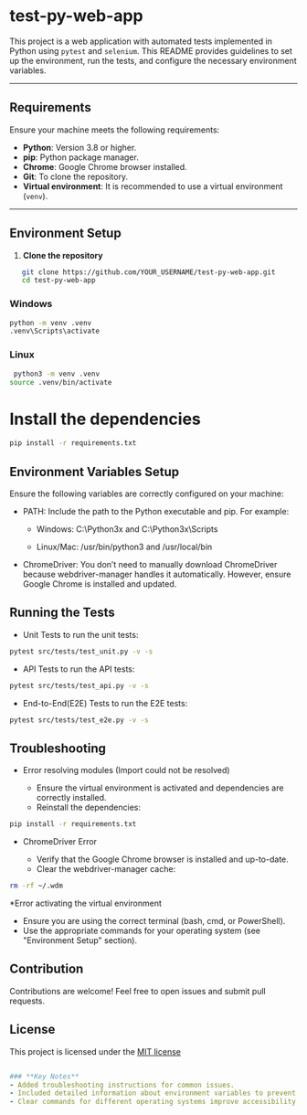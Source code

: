 # test-py-web-app

This project is a web application with automated tests implemented in Python using `pytest` and `selenium`. This README provides guidelines to set up the environment, run the tests, and configure the necessary environment variables.

---

## **Requirements**
Ensure your machine meets the following requirements:
- **Python**: Version 3.8 or higher.
- **pip**: Python package manager.
- **Chrome**: Google Chrome browser installed.
- **Git**: To clone the repository.
- **Virtual environment**: It is recommended to use a virtual environment (`venv`).

---

## **Environment Setup**

1. **Clone the repository**

```bash
   git clone https://github.com/YOUR_USERNAME/test-py-web-app.git
   cd test-py-web-app
```

### Windows 

```bash
python -m venv .venv
.venv\Scripts\activate
```

### Linux

```bash	
 python3 -m venv .venv
source .venv/bin/activate
```	

# Install the dependencies

```bash
pip install -r requirements.txt
```
## **Environment Variables Setup**
Ensure the following variables are correctly configured on your machine:

* PATH: Include the path to the Python executable and pip. For example:

   * Windows: C:\Python3x and C:\Python3x\Scripts
   
   * Linux/Mac: /usr/bin/python3 and /usr/local/bin

* ChromeDriver: You don’t need to manually download ChromeDriver because webdriver-manager handles it automatically. However, ensure Google Chrome is installed and updated.

## **Running the Tests**

* Unit Tests to run the unit tests:

```bash
pytest src/tests/test_unit.py -v -s
```

* API Tests to run the API tests:

```bash
pytest src/tests/test_api.py -v -s
```

* End-to-End(E2E) Tests to run the E2E tests:

```bash
pytest src/tests/test_e2e.py -v -s
```

## **Troubleshooting**

* Error resolving modules (Import could not be resolved)

   * Ensure the virtual environment is activated and dependencies are correctly installed.
   * Reinstall the dependencies:
```bash
pip install -r requirements.txt
```

* ChromeDriver Error

   * Verify that the Google Chrome browser is installed and up-to-date.
   * Clear the webdriver-manager cache:

```bash
rm -rf ~/.wdm
```

*Error activating the virtual environment

   * Ensure you are using the correct terminal (bash, cmd, or PowerShell).
   * Use the appropriate commands for your operating system (see "Environment Setup" section).

## **Contribution**

Contributions are welcome! Feel free to open issues and submit pull requests.

## **License**

This project is licensed under the [MIT license](https://opensource.org/license/mit)

```yaml

### **Key Notes**
- Added troubleshooting instructions for common issues.
- Included detailed information about environment variables to prevent runtime errors.
- Clear commands for different operating systems improve accessibility.
```
